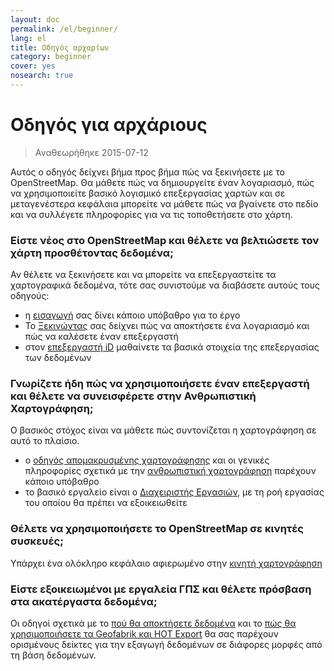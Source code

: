 ```yaml
---
layout: doc
permalink: /el/beginner/
lang: el
title: Οδηγός αρχαρίων
category: beginner
cover: yes
nosearch: true
---
```


Οδηγός για αρχάριους
================

> Αναθεωρήθηκε 2015-07-12  

Αυτός ο οδηγός δείχνει βήμα προς βήμα πώς να ξεκινήσετε με το OpenStreetMap. Θα μάθετε πώς να δημιουργείτε έναν λογαριασμό, πώς να χρησιμοποιείτε βασικό λογισμικό επεξεργασίας χαρτών και σε μεταγενέστερα κεφάλαια μπορείτε να μάθετε πώς να βγαίνετε στο πεδίο και να συλλέγετε πληροφορίες για να τις τοποθετήσετε στο χάρτη. 

### Είστε νέος στο OpenStreetMap και θέλετε να βελτιώσετε τον χάρτη προσθέτοντας δεδομένα;

Αν θέλετε να ξεκινήσετε και να μπορείτε να επεξεργαστείτε τα χαρτογραφικά δεδομένα, τότε σας συνιστούμε να διαβάσετε αυτούς τους οδηγούς:
- η [εισαγωγή](/el/beginner/introduction/) σας δίνει κάποιο υπόβαθρο για το έργο
- To [Ξεκινώντας](/el/beginner/start-osm/) σας δείχνει πώς να αποκτήσετε ένα λογαριασμό και πώς να καλέσετε έναν επεξεργαστή
- στον [επεξεργαστή iD](/el/beginner/id-editor/) μαθαίνετε τα βασικά στοιχεία της επεξεργασίας των δεδομένων


### Γνωρίζετε ήδη πώς να χρησιμοποιήσετε έναν επεξεργαστή και θέλετε να συνεισφέρετε στην Ανθρωπιστική Χαρτογράφηση;

Ο βασικός στόχος είναι να μάθετε πώς συντονίζεται η χαρτογράφηση σε αυτό το πλαίσιο.
- ο  [οδηγός απομακρυσμένης χαρτογράφησης](/el/coordination/HOT-Remote-Response-Guide/) και οι γενικές πληροφορίες σχετικά με την [ανθρωπιστική χαρτογράφηση](/el/coordination/humanitarian/) παρέχουν κάποιο υπόβαθρο
- το βασικό εργαλείο είναι ο [Διαχειριστής Εργασιών](/el/coordination/tm-user/), με τη ροή εργασίας του οποίου θα πρέπει να εξοικειωθείτε

### Θέλετε να χρησιμοποιήσετε το OpenStreetMap σε κινητές συσκευές;

Υπάρχει ένα ολόκληρο κεφάλαιο αφιερωμένο στην [κινητή χαρτογράφηση](/el/mobile-mapping/)


### Είστε εξοικειωμένοι με εργαλεία ΓΠΣ και θέλετε πρόσβαση στα ακατέργαστα δεδομένα;

Οι οδηγοί σχετικά με το [πού θα αποκτήσετε δεδομένα](/el/osm-data/getting-data/) και το [πώς θα χρησιμοποιήσετε τα Geofabrik και HOT Export](/en/osm-data/geofabrik-and-hot-export/)  θα σας παρέχουν ορισμένους δείκτες για την εξαγωγή δεδομένων σε διάφορες μορφές από τη βάση δεδομένων.
